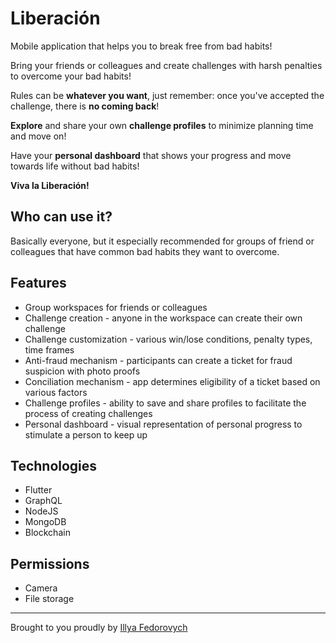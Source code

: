 # Liberación
Mobile application that helps you to break free from bad habits!

Bring your friends or colleagues and create challenges with harsh penalties to overcome your bad habits!

Rules can be **whatever you want**, just remember: once you've accepted the challenge, there is **no coming back**!

**Explore** and share your own **challenge profiles** to minimize planning time and move on!

Have your **personal dashboard** that shows your progress and move towards life without bad habits!

**Viva la Liberación!**

## Who can use it?
Basically everyone, but it especially recommended for groups of friend or colleagues that have common bad habits they want to overcome.

## Features
- Group workspaces for friends or colleagues
- Challenge creation - anyone in the workspace can create their own challenge
- Challenge customization - various win/lose conditions, penalty types, time frames
- Anti-fraud mechanism - participants can create a ticket for fraud suspicion with photo proofs
- Conciliation mechanism - app determines eligibility of a ticket based on various factors
- Challenge profiles - ability to save and share profiles to facilitate the process of creating challenges
- Personal dashboard - visual representation of personal progress to stimulate a person to keep up

## Technologies
- Flutter
- GraphQL
- NodeJS
- MongoDB
- Blockchain

## Permissions
- Camera
- File storage

---

Brought to you proudly by [Illya Fedorovych](https://github.com/Kowalski0805)
